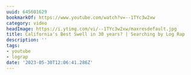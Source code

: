 ```yaml
---
uuid: 645601629
bookmarkOf: https://www.youtube.com/watch?v=--1TYc3w2xw
category: video
headImage: https://i.ytimg.com/vi/--1TYc3w2xw/maxresdefault.jpg
title: California's Best Swell in 30 years? | Searching by Log Rap
description: ''
tags:
- youtube
- lograp
date: '2023-05-30T12:06:41.286Z'
---
```



